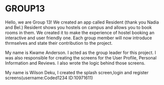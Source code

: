 # GROUP13
Hello, we are Group 13!
We created an app called Resident (thank you Nadia and Bel.)
Resident shows you hostels on campus and allows you to book rooms in them.
We created it to make the experience of hostel booking an interactive and user friendly one.
Each group member will now introduce thrmselves and state their contribution to the project. 

My name is Kwame Anderson. I acted as the group leader for this project.
I was also responsible for creating the screens for
the User Profile, Personal Information and Reviews. I also wrote the logic behind those screens.

My name is Wilson Deku, I created the splash screen,login and 
register screens(username:Coded1234
ID:10971611)
